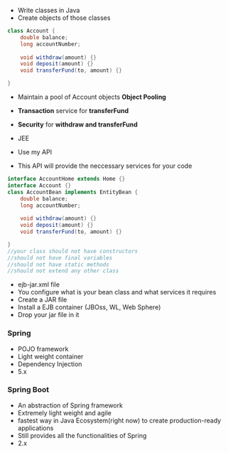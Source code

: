 * Write classes in Java
* Create objects of those classes

``` java
class Account {
	double balance;
	long accountNumber;
	
	void withdraw(amount) {}
	void deposit(amount) {}
	void transferFund(to, amount) {}

}
```

* Maintain a pool of Account objects __Object Pooling__
* __Transaction__ service for __transferFund__
* __Security__ for __withdraw and transferFund__

* JEE
* Use my API
* This API will provide the neccessary services for your code

``` java
interface AccountHome extends Home {}
interface Account {}
class AccountBean implements EntityBean {
	double balance;
	long accountNumber;
	
	void withdraw(amount) {}
	void deposit(amount) {}
	void transferFund(to, amount) {}

}
//your class should not have constructors
//should not have final variables
//should not have static methods
//should not extend any other class
```

* ejb-jar.xml file 
* You configure what is your bean class and what services it requires
* Create a JAR file
* Install a EJB container (JBOss, WL, Web Sphere)
* Drop your jar file in it


### Spring

* POJO framework
* Light weight container
* Dependency Injection
* 5.x

### Spring Boot

* An abstraction of Spring framework
* Extremely light weight and agile
* fastest way in Java Ecosystem(right now) to create production-ready applications
* Still provides all the functionalities of Spring
* 2.x

























